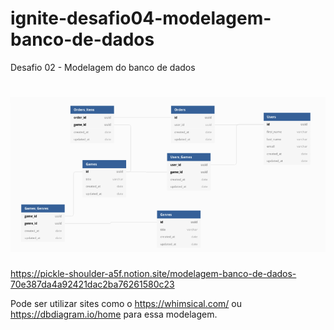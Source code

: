 # ignite-desafio04-modelagem-banco-de-dados

Desafio 02 - Modelagem do banco de dados


<h1 align="center">
    <img src="./img/modelagem-banco-de-dados.png" />
</h1>



https://pickle-shoulder-a5f.notion.site/modelagem-banco-de-dados-70e387da4a92421dac2ba76261580c23



Pode ser utilizar sites como o https://whimsical.com/ ou https://dbdiagram.io/home para essa modelagem.

